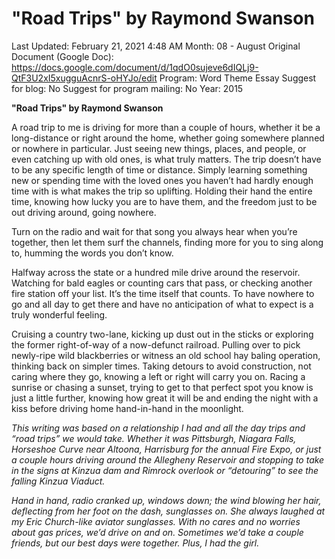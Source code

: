 # "Road Trips" by Raymond Swanson

Last Updated: February 21, 2021 4:48 AM
Month: 08 - August
Original Document (Google Doc): https://docs.google.com/document/d/1qdO0sujeve6dIQLj9-QtF3U2xI5xugguAcnrS-oHYJo/edit
Program: Word Theme Essay
Suggest for blog: No
Suggest for program mailing: No
Year: 2015

**"Road Trips" by Raymond Swanson**

A road trip to me is driving for more than a couple of hours, whether it be a long-distance or right around the home, whether going somewhere planned or nowhere in particular. Just seeing new things, places, and people, or even catching up with old ones, is what truly matters. The trip doesn’t have to be any specific length of time or distance. Simply learning something new or spending time with the loved ones you haven’t had hardly enough time with is what makes the trip so uplifting. Holding their hand the entire time, knowing how lucky you are to have them, and the freedom just to be out driving around, going nowhere.

Turn on the radio and wait for that song you always hear when you’re together, then let them surf the channels, finding more for you to sing along to, humming the words you don’t know.

Halfway across the state or a hundred mile drive around the reservoir. Watching for bald eagles or counting cars that pass, or checking another fire station off your list. It’s the time itself that counts. To have nowhere to go and all day to get there and have no anticipation of what to expect is a truly wonderful feeling.

Cruising a country two-lane, kicking up dust out in the sticks or exploring the former right-of-way of a now-defunct railroad. Pulling over to pick newly-ripe wild blackberries or witness an old school hay baling operation, thinking back on simpler times. Taking detours to avoid construction, not caring where they go, knowing a left or right will carry you on. Racing a sunrise or chasing a sunset, trying to get to that perfect spot you know is just a little further, knowing how great it will be and ending the night with a kiss before driving home hand-in-hand in the moonlight.

*This writing was based on a relationship I had and all the day trips and “road trips” we would take. Whether it was Pittsburgh, Niagara Falls, Horseshoe Curve near Altoona, Harrisburg for the annual Fire Expo, or just a couple hours driving around the Allegheny Reservoir and stopping to take in the signs at Kinzua dam and Rimrock overlook or “detouring” to see the falling Kinzua Viaduct.*

*Hand in hand, radio cranked up, windows down; the wind blowing her hair, deflecting from her foot on the dash, sunglasses on. She always laughed at my Eric Church-like aviator sunglasses. With no cares and no worries about gas prices, we’d drive on and on. Sometimes we’d take a couple friends, but our best days were together. Plus, I had the girl.*